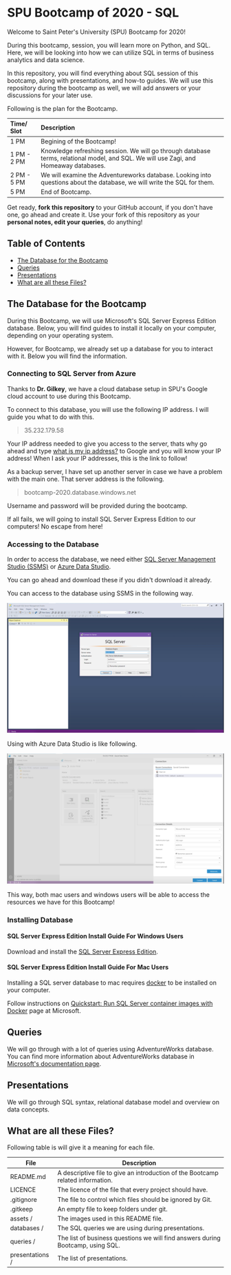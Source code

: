 # SPU Bootcamp of 2020 - SQL

Welcome to Saint Peter's University (SPU) Bootcamp for 2020! 

During this bootcamp, session, you will learn more on Python, and SQL. Here, we will be looking into how we can utilize SQL in terms of business analytics and data science.

In this repository, you will find everything about SQL session of this bootcamp, along with presentations, and how-to guides. We will use this repository during the bootcamp as well, we will add answers or your discussions for your later use.

Following is the plan for the Bootcamp.

Time/ Slot           | Description
:------------------- | :-------------------------------
1 PM                 | Begining of the Bootcamp!
1 PM - 2 PM          | Knowledge refreshing session. We will go through database terms, relational model, and SQL. We will use Zagi, and Homeaway databases.
2 PM - 5 PM          | We will examine the Adventureworks database. Looking into questions about the database, we will write the SQL for them.
5 PM                 | End of Bootcamp.

Get ready, **fork this repository** to your GitHub account, if you don't have one, go ahead and create it. Use your fork of this repository as your **personal notes, edit your queries**, do anything! 

## Table of Contents

- [The Database for the Bootcamp](#the-database-for-the-bootcamp)
- [Queries](#queries)
- [Presentations](#presentations)
- [What are all these Files?](#what-are-all-these-files)

## The Database for the Bootcamp

During this Bootcamp, we will use Microsoft's SQL Server Express Edition database. Below, you will find guides to install it locally on your computer, depending on your operating system. 

However, for Bootcamp, we already set up a database for you to interact with it. Below you will find the information.

### Connecting to SQL Server from Azure

Thanks to **Dr. Gilkey**, we have a cloud database setup in SPU's Google cloud account to use during this Bootcamp. 

To connect to this database, you will use the following IP address. I will guide you what to do with this.

> 35.232.179.58

Your IP address needed to give you access to the server, thats why go ahead and type [what is my ip address?](https://www.google.com/search?q=what+is+my+ip+address) to Google and you will know your IP address! When I ask your IP addresses, this is the link to follow!

As a backup server, I have set up another server in case we have a problem with the main one. That server address is the following.

> bootcamp-2020.database.windows.net

Username and password will be provided during the bootcamp.

If all fails, we will going to install SQL Server Express Edition to our computers! No escape from here!

### Accessing to the Database

In order to access the database, we need either [SQL Server Management Studio (SSMS)](https://docs.microsoft.com/en-us/sql/ssms/download-sql-server-management-studio-ssms?view=sql-server-ver15) or [Azure Data Studio](https://docs.microsoft.com/en-us/sql/azure-data-studio/download-azure-data-studio?view=sql-server-ver15). 

You can go ahead and download these if you didn't download it already.

You can access to the database using SSMS in the following way.

![ssms login](assets/ssms-login.png)

Using with Azure Data Studio is like following.

![ads login](assets/ads-login.png)

This way, both mac users and windows users will be able to access the resources we have for this Bootcamp!

<h3> Installing Database </h3>

#### SQL Server Express Edition Install Guide For Windows Users

Download and install the [SQL Server Express Edition](https://www.microsoft.com/en-us/sql-server/sql-server-downloads).

#### SQL Server Express Edition Install Guide For Mac Users

Installing a SQL server database to mac requires [docker](https://www.docker.com/) to be installed on your computer.

Follow instructions on [Quickstart: Run SQL Server container images with Docker](https://docs.microsoft.com/en-us/sql/linux/quickstart-install-connect-docker?view=sql-server-ver15&pivots=cs1-bash) page at Microsoft.

## Queries

We will go through with a lot of queries using AdventureWorks database. You can find more information about AdventureWorks database in [Microsoft's documentation page](https://docs.microsoft.com/en-us/sql/samples/adventureworks-install-configure?view=sql-server-ver15).

## Presentations

We will go through SQL syntax, relational database model and overview on data concepts.

## What are all these Files?

Following table is will give it a meaning for each file.

File                | Description 
-------             | ----------- 
README.md           | A descriptive file to give an introduction of the Bootcamp related information.
LICENCE             | The licence of the file that every project should have.
.gitignore          | The file to control which files should be ignored by Git.
.gitkeep            | An empty file to keep folders under git.
assets /            | The images used in this README file.
databases /         | The SQL queries we are using during presentations.
queries /           | The list of business questions we will find answers during Bootcamp, using SQL.
presentations /     | The list of presentations.